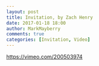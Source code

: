 ```yaml
---
layout: post
title: Invitation, by Zach Henry
date: 2017-01-18 18:00
author: MarkMayberry
comments: true
categories: [Invitation, Video]
---
```

https://vimeo.com/200503974
